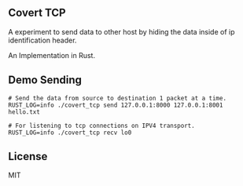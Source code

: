 ## Covert TCP

A experiment to send data to other host by hiding the data inside of ip identification header.

An Implementation in Rust.

## Demo Sending

```
# Send the data from source to destination 1 packet at a time.
RUST_LOG=info ./covert_tcp send 127.0.0.1:8000 127.0.0.1:8001 hello.txt

# For listening to tcp connections on IPV4 transport.
RUST_LOG=info ./covert_tcp recv lo0

```

## License
MIT